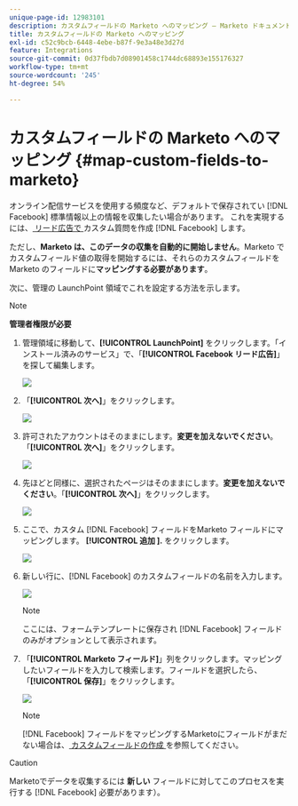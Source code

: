```yaml
---
unique-page-id: 12983101
description: カスタムフィールドの Marketo へのマッピング — Marketo ドキュメント — 製品ドキュメント
title: カスタムフィールドの Marketo へのマッピング
exl-id: c52c9bcb-6448-4ebe-b87f-9e3a48e3d27d
feature: Integrations
source-git-commit: 0d37fbdb7d08901458c1744dc68893e155176327
workflow-type: tm+mt
source-wordcount: '245'
ht-degree: 54%

---
```


# カスタムフィールドの Marketo へのマッピング {#map-custom-fields-to-marketo}

オンライン配信サービスを使用する頻度など、デフォルトで保存されてい [!DNL Facebook] 標準情報以上の情報を収集したい場合があります。 これを実現するには、[ リード広告で ](https://ja-jp.facebook.com/business/help/774623835981457?&helpref=uf_permalink) カスタム質問を作成 [!DNL Facebook] します。

ただし、**Marketo は、このデータの収集を自動的に開始しません**。Marketo でカスタムフィールド値の取得を開始するには、それらのカスタムフィールドを Marketo のフィールドに&#x200B;**マッピングする必要があります**。

次に、管理の LaunchPoint 領域でこれを設定する方法を示します。

>[!NOTE]
>
>**管理者権限が必要**

1. 管理領域に移動して、**[!UICONTROL LaunchPoint]** をクリックします。「インストール済みのサービス」で、「**[!UICONTROL Facebook リード広告]**」を探して編集します。

   ![](assets/image2017-10-24-9-3a32-3a16.png)

1. 「**[!UICONTROL 次へ]**」をクリックします。

   ![](assets/image2017-10-24-14-3a55-3a13.png)

1. 許可されたアカウントはそのままにします。**変更を加えないでください**。「**[!UICONTROL 次へ]**」をクリックします。

   ![](assets/image2017-10-24-14-3a56-3a48.png)

1. 先ほどと同様に、選択されたページはそのままにします。**変更を加えないでください**。「**[!UICONTROL 次へ]**」をクリックします。

   ![](assets/image2017-10-24-15-3a0-3a54.png)

1. ここで、カスタム [!DNL Facebook] フィールドをMarketo フィールドにマッピングします。 **[!UICONTROL 追加 ].** をクリックします。

   ![](assets/image2017-10-24-9-3a33-3a49.png)

1. 新しい行に、[!DNL Facebook] のカスタムフィールドの名前を入力します。

   ![](assets/image2017-10-24-9-3a37-3a3.png)

   >[!NOTE]
   >
   >ここには、フォームテンプレートに保存され [!DNL Facebook] フィールドのみがオプションとして表示されます。

1. 「**[!UICONTROL Marketo フィールド]**」列をクリックします。マッピングしたいフィールドを入力して検索します。フィールドを選択したら、「**[!UICONTROL 保存]**」をクリックします。

   ![](assets/image2017-10-24-11-3a16-3a42.png)

   >[!NOTE]
   >
   >[!DNL Facebook] フィールドをマッピングするMarketoにフィールドがまだない場合は、[ カスタムフィールドの作成 ](/help/marketo/product-docs/administration/field-management/create-a-custom-field-in-marketo.md) を参照してください。

>[!CAUTION]
>
>Marketoでデータを収集するには **新しい** フィールドに対してこのプロセスを実行する [!DNL Facebook] 必要があります）。
